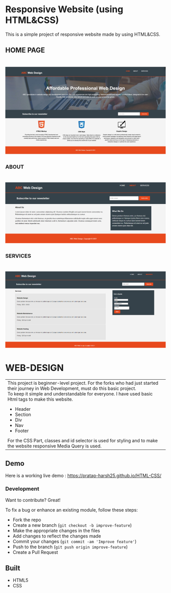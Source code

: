 # Responsive Website (using HTML&CSS)
This is a simple project of responsive website made by using HTML&CSS.
## HOME PAGE
# ![Home Page](https://github.com/pratap-harsh25/HTML-CSS/blob/01144df0ed9f2711ad57a60fc162167ae39409e1/img/Home.jpeg)
### ABOUT
# ![About](https://github.com/pratap-harsh25/HTML-CSS/blob/cd9730a8961f95fc2dcd56955551948815358519/img/About.PNG)
### SERVICES
# ![Services](https://github.com/pratap-harsh25/HTML-CSS/blob/cd9730a8961f95fc2dcd56955551948815358519/img/Services.PNG)
# WEB-DESIGN
<table>
<tr>
<td>
This project is beginner-level project. For the forks who had just started their journey in Web Development, must do this basic project.<br>
To keep it simple and understandable for everyone.
I have used basic Html tags to make this website.
 <ul>
  <li>Header</li>
  <li>Section</li>
  <li>Div</li>
  <li>Nav</li>
  <li>Footer</li>
 </ul>
 For the CSS Part, classes and id selector is used for styling and to make the website responsive Media Query is used.
</td>
</tr>
</table>


## Demo
Here is a working live demo :  https://pratap-harsh25.github.io/HTML-CSS/

### Development
Want to contribute? Great!

To fix a bug or enhance an existing module, follow these steps:

- Fork the repo
- Create a new branch (`git checkout -b improve-feature`)
- Make the appropriate changes in the files
- Add changes to reflect the changes made
- Commit your changes (`git commit -am 'Improve feature'`)
- Push to the branch (`git push origin improve-feature`)
- Create a Pull Request 

## Built 
- HTML5
- CSS


